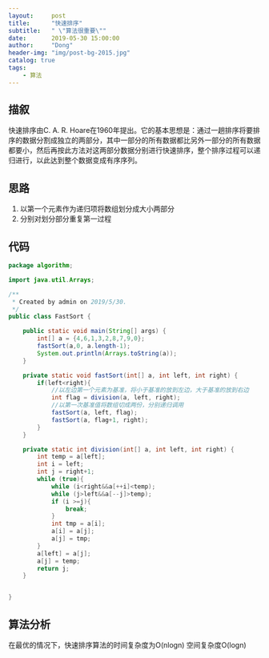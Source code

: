 ```yaml
---
layout:     post
title:      "快速排序"
subtitle:   " \"算法很重要\""
date:       2019-05-30 15:00:00
author:     "Dong"
header-img: "img/post-bg-2015.jpg"
catalog: true
tags:
    - 算法
---
```


## 描叙
快速排序由C. A. R. Hoare在1960年提出。它的基本思想是：通过一趟排序将要排序的数据分割成独立的两部分，其中一部分的所有数据都比另外一部分的所有数据都要小，然后再按此方法对这两部分数据分别进行快速排序，整个排序过程可以递归进行，以此达到整个数据变成有序序列。

## 思路
1. 以第一个元素作为递归项将数组划分成大小两部分
2. 分别对划分部分重复第一过程



## 代码
```java
package algorithm;

import java.util.Arrays;

/**
 * Created by admin on 2019/5/30.
 */
public class FastSort {

    public static void main(String[] args) {
        int[] a = {4,6,1,3,2,8,7,9,0};
        fastSort(a,0, a.length-1);
        System.out.println(Arrays.toString(a));
    }

    private static void fastSort(int[] a, int left, int right) {
        if(left<right){
            //以左边第一个元素为基准，将小于基准的放到左边，大于基准的放到右边
            int flag = division(a, left, right);
            //以第一次基准值将数组切成两份，分别递归调用
            fastSort(a, left, flag);
            fastSort(a, flag+1, right);
        }
    }

    private static int division(int[] a, int left, int right) {
        int temp = a[left];
        int i = left;
        int j = right+1;
        while (true){
            while (i<right&&a[++i]<temp);
            while (j>left&&a[--j]>temp);
            if (i >=j){
                break;
            }
            int tmp = a[i];
            a[i] = a[j];
            a[j] = tmp;
        }
        a[left] = a[j];
        a[j] = temp;
        return j;
    }


}

```

## 算法分析
在最优的情况下，快速排序算法的时间复杂度为O(nlogn)
空间复杂度O(logn)
